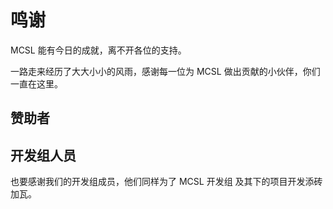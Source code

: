 # 鸣谢

MCSL 能有今日的成就，离不开各位的支持。

一路走来经历了大大小小的风雨，感谢每一位为 MCSL 做出贡献的小伙伴，你们一直在这里。

## 赞助者

<p id="sponsors"></p>

<script setup>
    import { marked } from "./scripts/marked.esm.js";
    import { VPTeamMembers } from 'vitepress/theme';
    async function loadSponsors() {
        try {
            const response = await fetch('https://github.moeyy.xyz/https://raw.githubusercontent.com/MCSLTeam/MCSL2/master/Sponsors.md');
            const markdownText = await response.text();
            document.getElementById('sponsors').innerHTML = marked(markdownText);
        } catch (error) {
            console.error('Error fetching and rendering Markdown:', error);
        }
    }

    loadSponsors();
    const members = [
        {
            avatar: 'https://cravatar.cn/avatar/63A2B66B15D1992C2A911B460658E0A7',
            name: '落雪无痕LxHTT',
            title: '总开发 / 总设计 / 创始人',
            links: [
                {
                    icon: 'github',
                    link: 'https://github.com/LxHTT'
                },
            ]
        },
        {
            avatar: 'https://cravatar.cn/avatar/5958AC2B84CC3DB6E7A1BF7FA6556AF2',
            name: '爱喝矿泉水',
            title: '副开发 / 创始人',
            links: [
                {
                    icon: 'github',
                    link: 'https://github.com/AresConnor'
                },
            ]
        },
        {
            avatar: 'https://cravatar.cn/avatar/0BC1C375B0DC507489D8E9AF15F66786',
            name: 'shenjack',
            title: '副开发',
            links: [
                {
                    icon: 'github',
                    link: 'https://github.com/shenjackyuanjie'
                },
            ]
        },
        {
            avatar: 'https://cravatar.cn/avatar/84A1A591D21E1C91581BF55E32E87D7C',
            name: '饼干',
            title: '副开发',
            links: [
                {
                    icon: 'github',
                    link: 'https://github.com/lgc2333'
                },
            ]
        },
        {
            avatar: 'https://cravatar.cn/avatar/949981B3E9A90F7B0F8B0E8B0590E695',
            name: 'kitUIN',
            title: '创新建设者 / 副开发',
            links: [
                {
                    icon: 'github',
                    link: 'https://github.com/kitUIN'
                },
            ]
        },
        {
            avatar: 'https://cravatar.cn/avatar/D03F4B96830060CAB36B44646CF426E3',
            name: '烟墨',
            title: '副开发 / 运维',
            links: [
                {
                    icon: 'github',
                    link: 'https://github.com/ltzXiaoYanMo'
                },
            ]
        },
        {
            avatar: 'https://cravatar.cn/avatar/79AA975410BFF94949965673A60071DB',
            name: '括弧',
            title: '运维',
            links: [
                {
                    icon: 'github',
                    link: 'https://github.com/daizihan233'
                },
            ]
        },
        {
            avatar: 'https://cravatar.cn/avatar/581D7A85FB19AE52A34A93447F707B17',
            name: 'Z_Tsin',
            title: '副开发 / 运维',
            links: [
                {
                    icon: 'github',
                    link: 'https://github.com/ztsinsun'
                },
            ]
        },
        {
            avatar: 'https://cravatar.cn/avatar/44EBC717DBCE6599F0264767209553F0',
            name: '星姮十织',
            title: '创新建设者',
            links: [
                {
                    icon: 'github',
                    link: 'https://github.com/hengshizhi'
                },
            ]
        },
        {
            avatar: 'https://cravatar.cn/avatar/D92B5C45B436DEC7B45366663657500D',
            name: '知魚.',
            title: 'MCSL1 荣誉开发 / 吉祥物 / 大蛇'
        },
        {
            avatar: 'https://cravatar.cn/avatar/7EAB20B734A3B5C39048DB99570525CD',
            name: '雪球',
            title: '创新建设者',
            links: [
                {
                    icon: 'github',
                    link: 'https://github.com/SnowballXueQiu'
                },
            ]
        },
        {
            avatar: 'https://cravatar.cn/avatar/8E3DD2950850D9ED9295062F082BB13C',
            name: '锅盖',
            title: 'MCSL2 荣誉开发 / MCSL 灵感建设者 / 创始人',
            links: [
                {
                    icon: 'github',
                    link: 'https://github.com/wyx55520'
                },
            ]
        },
        {
            avatar: 'https://cravatar.cn/avatar/090C3F04DF0E29A189BA7DE5563611E3',
            name: 'Yurnu',
            title: '创新建设者 / 开发者',
            links: [
                {
                    icon: 'github',
                    link: 'https://github.com/StarryCamile'
                },
            ]
        },
    ]
</script>

## 开发组人员

也要感谢我们的开发组成员，他们同样为了 MCSL 开发组 及其下的项目开发添砖加瓦。

<VPTeamMembers size="small" :members="members"/>
